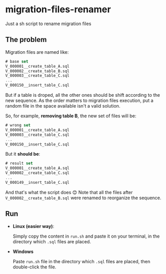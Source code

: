 # migration-files-renamer
Just a sh script to rename migration files

## The problem

Migration files are named like:

``` sql
# base set
V_000001__create_table_A.sql
V_000002__create_table_B.sql
V_000003__create_table_C.sql
...
V_000150__insert_table_C.sql
```

But if a table is droped, all the other ones should be shift according to the new sequence. As the order matters to migration files execution, put a random file in the space available isn't a valid solution.

So, for example, **removing table B**, the new set of files will be:

``` sql
# wrong set
V_000001__create_table_A.sql
V_000003__create_table_C.sql
...
V_000150__insert_table_C.sql
```

But it **should be**:

``` sql
# result set
V_000001__create_table_A.sql
V_000002__create_table_C.sql
...
V_000149__insert_table_C.sql
```

And that's what the script does :blush:
Note that all the files after `V_000002__create_table_B.sql` were renamed to reorganize the sequence.

## Run

- **Linux (easier way)**:

  Simply copy the content in `run.sh` and paste it on your terminal, in the directory which `.sql` files are placed.

- **Windows**

  Paste `run.sh` file in the directory which `.sql` files are placed, then double-click the file.
  

